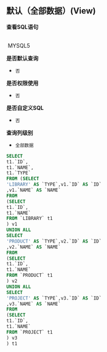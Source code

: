 ## 默认（全部数据）(View) <!-- {docsify-ignore-all} -->



<p class="panel-title"><b>查看SQL语句</b></p>
<br>

<el-row>
&nbsp;<el-tag @click="MYSQL5 = true">MYSQL5</el-tag>
</el-row>

<br>
<p class="panel-title"><b>是否默认查询</b></p>

* `否`

<p class="panel-title"><b>是否权限使用</b></p>

* `否`

<p class="panel-title"><b>是否自定义SQL</b></p>

* `否`

<p class="panel-title"><b>查询列级别</b></p>

* `全部数据`






<el-dialog v-model="MYSQL5" title="MYSQL5">

```sql
SELECT
t1.`ID`,
t1.`NAME`,
t1.`TYPE`
FROM (SELECT
'LIBRARY' AS `TYPE`,v1.`ID` AS `ID`
,v1.`NAME` AS `NAME`
FROM
(SELECT
t1.`ID`,
t1.`NAME`
FROM `LIBRARY` t1 
) v1
UNION ALL
SELECT
'PRODUCT' AS `TYPE`,v2.`ID` AS `ID`
,v2.`NAME` AS `NAME`
FROM
(SELECT
t1.`ID`,
t1.`NAME`
FROM `PRODUCT` t1 
) v2
UNION ALL
SELECT
'PROJECT' AS `TYPE`,v3.`ID` AS `ID`
,v3.`NAME` AS `NAME`
FROM
(SELECT
t1.`ID`,
t1.`NAME`
FROM `PROJECT` t1 
) v3
) t1 


```

</el-dialog>

<script>
 const { createApp } = Vue
  createApp({
    data() {
      return {
                MYSQL5 : false
        
      }
    },
    methods: {
    }
  }).use(ElementPlus).mount('#app')
</script>